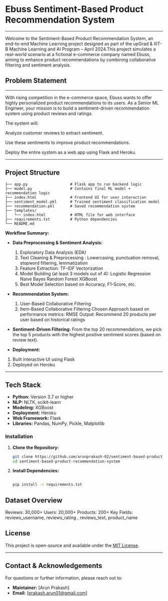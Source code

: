 # Ebuss Sentiment-Based Product Recommendation System
---
Welcome to the Sentiment-Based Product Recommendation System, an end-to-end Machine Learning project designed as part of the upGrad & IIIT-B Machine Learning and AI Program – April 2024.This project simulates a real-world scenario at a fictional e-commerce company named Ebuss, aiming to enhance product recommendations by combining collaborative filtering and sentiment analysis.


## Problem Statement
---
With rising competition in the e-commerce space, Ebuss wants to offer highly personalized product recommendations to its users. As a Senior ML Engineer, your mission is to build a sentiment-driven recommendation system using product reviews and ratings.

The system will:

Analyze customer reviews to extract sentiment.

Use these sentiments to improve product recommendations.

Deploy the entire system as a web app using Flask and Heroku.


---

  ## Project Structure

```
├── app.py                   # Flask app to run backend logic
├── model.py                 # Contains final ML model + recommendation logic
├── index.html               # Frontend UI for user interaction
├── sentiment_model.pkl      # Trained sentiment classification model
├── recommendation.pkl       # Saved recommendation system
├── templates/
│   └── index.html           # HTML file for web interface
├── requirements.txt         # Python dependencies
└── README.md                
```

**Workflow Summary:**
- **Data Preprocessing & Sentiment Analysis:**
  1.  Exploratory Data Analysis (EDA)
  2.  Text Cleaning & Preprocessing : Lowercasing, punctuation removal, stopword filtering, lemmatization
  3.  Feature Extraction: TF-IDF Vectorization
  4.  Model Building (at least 3 models out of 4):
      Logistic Regression
      Naive Bayes
      Random Forest
      XGBoost
  6.  Best Model Selection based on Accuracy, F1-Score, etc.

- **Recommendation System:**
  1.  User-Based Collaborative Filtering
  2.  Item-Based Collaborative Filtering
Chosen Approach based on performance metrics: RMSE
Output: Recommend 20 products per user based on historical ratings

-  **Sentiment-Driven Filtering:**
From the top 20 recommendations, we pick the top 5 products with the highest positive sentiment scores (based on review text).

-  **Deployment:**
 1.  Built interactive UI using Flask
 2.  Deployed on Heroku

---

## Tech Stack

- **Python:** Version 3.7 or higher
- **NLP:** NLTK, scikit-learn
- **Modeling:** XGBoost
- **Deployment:** Heroku
- **Web Framework:** Flask
- **Libraries:**  Pandas, NumPy, Pickle, Matplotlib


### Installation

1. **Clone the Repository:**

   ```bash
   git clone https://github.com/arunprakash-02/sentiment-based-product-recommendation-system.git
   cd sentiment-based-product-recommendation-system
   ```

2. **Install Dependencies:**

   ```bash
  
   pip install -r requirements.txt
   ```


## Dataset Overview
  Reviews: 30,000+
  Users: 20,000+
  Products: 200+
  Key Fields:  reviews_username, reviews_rating , reviews_text, product_name

## License

This project is open-source and available under the [MIT License](LICENSE).

---

## Contact & Acknowledgements

For questions or further information, please reach out to:

- **Maintainer:** [Arun Prakash]
- **Email:** [prakash.arun01@gmail.com]
